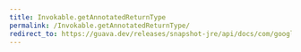```yaml
---
title: Invokable.getAnnotatedReturnType
permalink: /Invokable.getAnnotatedReturnType/
redirect_to: https://guava.dev/releases/snapshot-jre/api/docs/com/google/common/reflect/Invokable.html#getAnnotatedReturnType--
---
```

